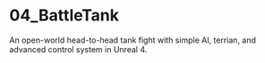 # 04_BattleTank
An open-world head-to-head tank fight with simple AI, terrian, and advanced control system in Unreal 4.
